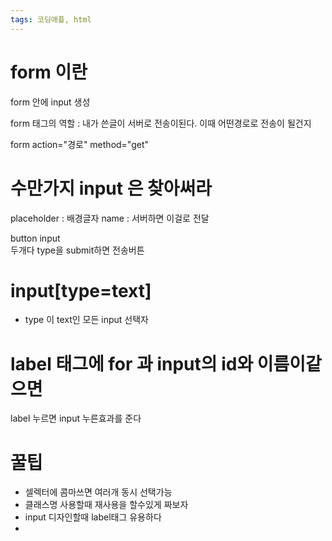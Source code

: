 ```yaml
---
tags: 코딩애플, html
---
```

# form 이란

form 안에 input 생성

form 태그의 역할 : 내가 쓴글이 서버로 전송이된다. 이때 어떤경로로 전송이 될건지

form action="경로" method="get"


# 수만가지 input 은 찾아써라


placeholder : 배경글자
name : 서버하면 이걸로 전달


button 
input  
두개다 type을 submit하면 전송버튼


# input[type=text]

- type 이 text인 모든 input 선택자


# label 태그에 for 과 input의 id와 이름이같으면

label 누르면 input 누른효과를 준다



# 꿀팁

- 셀렉터에 콤마쓰면 여러개 동시 선택가능
- 클래스명 사용할때 재사용을 할수있게 짜보자
- input 디자인할때 label태그 유용하다
- 